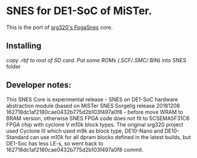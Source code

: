 # SNES for DE1-SoC of MiSTer.

This is the port of [srg320's FpgaSnes](https://github.com/srg320/FpgaSnes) core.

## Installing
copy *.rbf to root of SD card. Put some ROMs (*.SCF/*.SMC/*.BIN) into SNES folder

## Developer notes:
This SNES Core is experimental release - SNES on DE1-SoC hardware abstraction module (based on MiSTer SNES Sorgelig release 20181208 162718dc1af2180cae0432b775d2b103f497a0f8 - before move WRAM to BRAM version, otherwise SNES FPGA code does not fit to 5CSEMA5F31C6 FPGA chip with cyclone V m10k block types. The original srg320 project used Cyclone III which used m9k as block type, DE10-Nano and DE10-Standard can use m10k for all dpram blocks defined in the latest builds, but DE1-Soc has less LE-s, so went back to 162718dc1af2180cae0432b775d2b103f497a0f8 commit.
